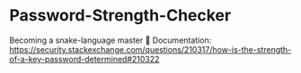 # Password-Strength-Checker
Becoming a snake-language master 🐍
Documentation:
https://security.stackexchange.com/questions/210317/how-is-the-strength-of-a-key-password-determined#210322

